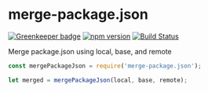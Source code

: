 # merge-package.json

[![Greenkeeper badge](https://badges.greenkeeper.io/kellyselden/merge-package.json.svg)](https://greenkeeper.io/)
[![npm version](https://badge.fury.io/js/merge-package.json.svg)](https://www.npmjs.com/package/merge-package.json)
[![Build Status](https://travis-ci.org/kellyselden/merge-package.json.svg?branch=master)](https://travis-ci.org/kellyselden/merge-package.json)

Merge package.json using local, base, and remote

```js
const mergePackageJson = require('merge-package.json');

let merged = mergePackageJson(local, base, remote);
```
